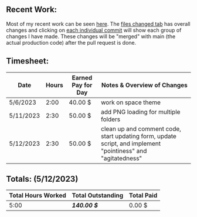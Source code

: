 ## **Recent Work:**
Most of my recent work can be seen [here](https://github.com/Navinate/stairwell-new/pull/8). The [files changed tab](https://github.com/Navinate/stairwell-new/pull/8/files) has overall changes and clicking on [each individual commit](https://github.com/Navinate/stairwell-new/pull/8/commits) will show each group of changes I have made. These changes will be "merged" with main (the actual production code) after the pull request is done.

## **Timesheet:**
Date| Hours | Earned Pay for Day| Notes & Overview of Changes
 ---|---|---|---
5/6/2023 | 2:00 | 40.00 $ | work on space theme
5/11/2023 | 2:30 | 50.00 $ | add PNG loading for multiple folders
5/12/2023 | 2:30 | 50.00 $ | clean up and comment code, start updating form, update script, and implement "pointiness" and "agitatedness"

## **Totals:** (5/12/2023)
Total Hours Worked | Total Outstanding|  Total Paid
 ---|---|---
5:00 | ***140.00 $*** | 0.00 $
